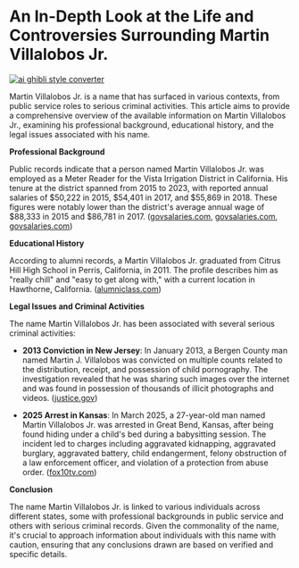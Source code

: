 # An In-Depth Look at the Life and Controversies Surrounding Martin Villalobos Jr.

[![ai ghibli style converter](https://i.imgur.com/dwt8Y5G.gif)](https://witbeam.net/slzx)

Martin Villalobos Jr. is a name that has surfaced in various contexts, from public service roles to serious criminal activities. This article aims to provide a comprehensive overview of the available information on Martin Villalobos Jr., examining his professional background, educational history, and the legal issues associated with his name.

**Professional Background**

Public records indicate that a person named Martin Villalobos Jr. was employed as a Meter Reader for the Vista Irrigation District in California. His tenure at the district spanned from 2015 to 2023, with reported annual salaries of $50,222 in 2015, $54,401 in 2017, and $55,869 in 2018. These figures were notably lower than the district's average annual wage of $88,333 in 2015 and $86,781 in 2017. ([govsalaries.com](https://govsalaries.com/villalobos-jr-martin-4846187?utm_source=openai), [govsalaries.com](https://govsalaries.com/villalobos-martin-jr-2810565?utm_source=openai), [govsalaries.com](https://govsalaries.com/villalobos-jr-martin-2332015?utm_source=openai))

**Educational History**

According to alumni records, a Martin Villalobos Jr. graduated from Citrus Hill High School in Perris, California, in 2011. The profile describes him as "really chill" and "easy to get along with," with a current location in Hawthorne, California. ([alumniclass.com](https://www.alumniclass.com/citrus-hill-high-school-hawks-perris-ca/profile/martin-villalobos-jr/9348073/?utm_source=openai))

**Legal Issues and Criminal Activities**

The name Martin Villalobos Jr. has been associated with several serious criminal activities:

- **2013 Conviction in New Jersey**: In January 2013, a Bergen County man named Martin J. Villalobos was convicted on multiple counts related to the distribution, receipt, and possession of child pornography. The investigation revealed that he was sharing such images over the internet and was found in possession of thousands of illicit photographs and videos. ([justice.gov](https://www.justice.gov/archive/usao/nj/Press/files/Villalobos%2C%20Martin%20J.%20Verdict%20News%20Release.html?utm_source=openai))

- **2025 Arrest in Kansas**: In March 2025, a 27-year-old man named Martin Villalobos Jr. was arrested in Great Bend, Kansas, after being found hiding under a child's bed during a babysitting session. The incident led to charges including aggravated kidnapping, aggravated burglary, aggravated battery, child endangerment, felony obstruction of a law enforcement officer, and violation of a protection from abuse order. ([fox10tv.com](https://www.fox10tv.com/2025/03/27/monster-under-bed-turns-out-be-man-hiding/?utm_source=openai))

**Conclusion**

The name Martin Villalobos Jr. is linked to various individuals across different states, some with professional backgrounds in public service and others with serious criminal records. Given the commonality of the name, it's crucial to approach information about individuals with this name with caution, ensuring that any conclusions drawn are based on verified and specific details.